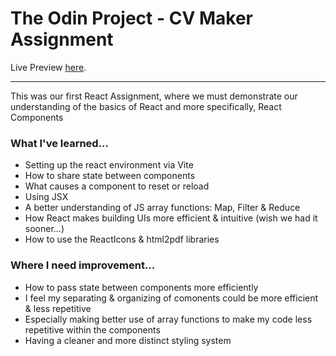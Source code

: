 # The Odin Project - CV Maker Assignment

Live Preview [here](https://cv-maker-plus.netlify.app/).

---

This was our first React Assignment, where we must demonstrate our understanding of the basics of React and more specifically, React Components

### What I've learned...
- Setting up the react environment via Vite
- How to share state between components
- What causes a component to reset or reload
- Using JSX
- A better understanding of JS array functions: Map, Filter & Reduce
- How React makes building UIs more efficient & intuitive (wish we had it sooner...)
- How to use the ReactIcons & html2pdf libraries


### Where I need improvement...
- How to pass state between components more efficiently
- I feel my separating & organizing of comonents could be more efficient & less repetitive
- Especially making better use of array functions to make my code less repetitive within the components
- Having a cleaner and more distinct styling system
